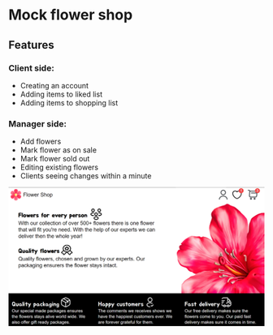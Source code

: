 # Mock flower shop

## Features

### Client side:

- Creating an account
- Adding items to liked list
- Adding items to shopping list

### Manager side:

- Add flowers
- Mark flower as on sale
- Mark flower sold out
- Editing existing flowers
- Clients seeing changes within a minute

![Image of website](https://github.com/FarouqJalabi/Flower-shop/blob/main/PreviewWebsite.jpg?raw=true)
